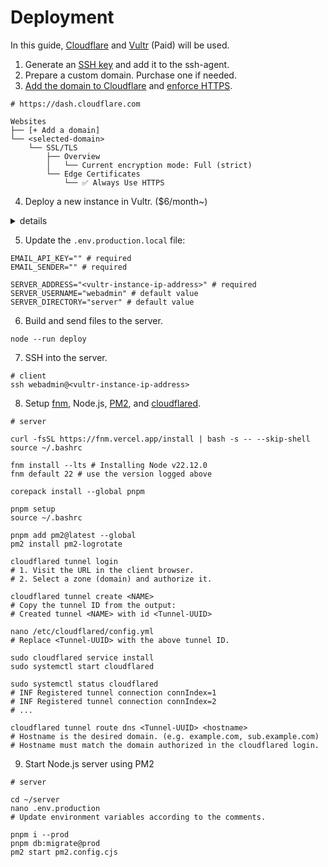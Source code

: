 # Deployment

In this guide, [Cloudflare] and [Vultr] (Paid) will be used.

[Cloudflare]: https://www.cloudflare.com/
[Vultr]: https://www.vultr.com/

1. Generate an [SSH key] and add it to the ssh-agent.
2. Prepare a custom domain. Purchase one if needed.
3. [Add the domain to Cloudflare](https://developers.cloudflare.com/fundamentals/setup/manage-domains/add-site/) and [enforce HTTPS](https://developers.cloudflare.com/ssl/edge-certificates/additional-options/always-use-https/).

```
# https://dash.cloudflare.com

Websites
├── [+ Add a domain]
└── <selected-domain>
    └── SSL/TLS
        ├── Overview
        │   └── Current encryption mode: Full (strict)
        └── Edge Certificates
            └── ✅ Always Use HTTPS
```

4. Deploy a new instance in Vultr. ($6/month~)

[SSH key]: https://docs.github.com/en/authentication/connecting-to-github-with-ssh/generating-a-new-ssh-key-and-adding-it-to-the-ssh-agent

<details>
   <summary>details</summary>

## Deploy a new instance in Vultr

- Create a new [firewall group](https://my.vultr.com/firewall/) with a 'SSH Only' description.
- Add the default rule to create the following inbound rules:

| Action | Protocol | Port (or range) | Source (IPv4) |
| ------ | -------- | --------------- | ------------- |
| accept | SSH      | 22              | 0.0.0.0/0     |

- Deploy a new [instance](https://my.vultr.com/deploy/) with the following options:

| Item                | Value                                       |
| ------------------- | ------------------------------------------- |
| Location            | Any                                         |
| Type                | Shared CPU                                  |
| Plan                | `vc2-1c-1gb` ($5/month)                     |
| Operating System    | Rocky Linux 9 x64                           |
| SSH Keys            | None                                        |
| Firewall Group      | SSH Only                                    |
| Additional Features | ✅ Public IPv4<br />✅ Cloud-Init User-Data |

- Add the following content into the Cloud-Init user data text field.
- Add your SSH public key(s) to the `ssh_authorized_keys` array.

```yaml
#cloud-config

disable_root: true
ssh_pwauth: false

users:
  - default
  - name: webadmin
    shell: /bin/bash
    lock_passwd: true
    sudo:
      - 'ALL=(ALL) NOPASSWD:/bin/cloudflared service install'
      - 'ALL=(ALL) NOPASSWD:/bin/systemctl * cloudflared'
      - 'ALL=(ALL) NOPASSWD:/bin/systemctl * nginx'
      - 'ALL=(ALL) NOPASSWD:/usr/sbin/nginx'
    ssh_authorized_keys:
      - ssh-rsa AAAAB3... # add actual key(s)

yum_repos:
  cloudflared-stable:
    # Reference https://pkg.cloudflare.com/index.html
    name: cloudflared-stable
    baseurl: https://pkg.cloudflare.com/cloudflared/rpm
    enabled: true
    type: rpm
    gpgcheck: true
    gpgkey: https://pkg.cloudflare.com/cloudflare-ascii-pubkey.gpg

  nginx-stable:
    # Reference http://nginx.org/en/linux_packages.html#RHEL
    name: nginx stable repo
    baseurl: http://nginx.org/packages/centos/$releasever/$basearch/
    enabled: true
    gpgcheck: true
    gpgkey: https://nginx.org/keys/nginx_signing.key
    module_hotfixes: true

package_update: true
package_upgrade: true
package_reboot_if_required: true

packages:
  - cloudflared
  - nginx
  - yum-utils

write_files:
  - path: /etc/cloudflared/config.yml
    content: |
      url: http://localhost:8000
      tunnel: <Tunnel-UUID>
      credentials-file: /home/webadmin/.cloudflared/<Tunnel-UUID>.json

  - path: /etc/nginx/conf.d/default.conf
    content: |
      server {
        listen 8000;

        location / {
          root /home/webadmin/static;
          try_files $uri @sveltekit;
          expires 30d;
        }

        location @sveltekit {
          proxy_pass http://localhost:3000;
        }
      }

  - path: /home/webadmin/.bash_profile
    content: |
      if [ -f ~/.bashrc ]; then
        source ~/.bashrc
      fi

  - path: /home/webadmin/.bashrc
    append: true
    content: |

      # fnm
      export FNM_COREPACK_ENABLED="true"
      FNM_PATH="/home/webadmin/.local/share/fnm"
      if [ -d "$FNM_PATH" ]; then
        export PATH="$FNM_PATH:$PATH"
        eval "$(fnm env --use-on-cd)"
      fi

runcmd:
  - mkdir -p /home/webadmin/static
  - chown -R webadmin:webadmin /home/webadmin
  - chmod 750 /home/webadmin

  - setfacl -m u:webadmin:rw- /etc/cloudflared/config.yml

  - setfacl -m u:webadmin:rwx /etc/nginx/conf.d
  - setfacl -R -m u:webadmin:rw- /etc/nginx/conf.d/*
  - setfacl -d -m u:webadmin:rw- /etc/nginx/conf.d

  - setfacl -m u:webadmin:r-x /var/log/nginx
  - setfacl -R -m u:webadmin:r-- /var/log/nginx/*
  - setfacl -d -m u:webadmin:r-- /var/log/nginx

  - setfacl -m u:nginx:r-x /home/webadmin/static
  - setfacl -R -m u:nginx:r-- /home/webadmin/static/*
  - setfacl -d -m u:nginx:r-- /home/webadmin/static

  - setsebool -P httpd_can_network_connect 1
  - semanage port -a -t http_port_t -p tcp 8000

  - systemctl enable nginx
  - systemctl start nginx
```

</details>

5. Update the `.env.production.local` file:

```shell
EMAIL_API_KEY="" # required
EMAIL_SENDER="" # required

SERVER_ADDRESS="<vultr-instance-ip-address>" # required
SERVER_USERNAME="webadmin" # default value
SERVER_DIRECTORY="server" # default value
```

6. Build and send files to the server.

```shell
node --run deploy
```

7. SSH into the server.

```shell
# client
ssh webadmin@<vultr-instance-ip-address>
```

8. Setup [fnm], Node.js, [PM2], and [cloudflared].

[cloudflared]: https://github.com/cloudflare/cloudflared#readme
[fnm]: https://github.com/Schniz/fnm#readme
[PM2]: https://pm2.keymetrics.io/

```shell
# server

curl -fsSL https://fnm.vercel.app/install | bash -s -- --skip-shell
source ~/.bashrc

fnm install --lts # Installing Node v22.12.0
fnm default 22 # use the version logged above

corepack install --global pnpm

pnpm setup
source ~/.bashrc

pnpm add pm2@latest --global
pm2 install pm2-logrotate

cloudflared tunnel login
# 1. Visit the URL in the client browser.
# 2. Select a zone (domain) and authorize it.

cloudflared tunnel create <NAME>
# Copy the tunnel ID from the output:
# Created tunnel <NAME> with id <Tunnel-UUID>

nano /etc/cloudflared/config.yml
# Replace <Tunnel-UUID> with the above tunnel ID.

sudo cloudflared service install
sudo systemctl start cloudflared

sudo systemctl status cloudflared
# INF Registered tunnel connection connIndex=1
# INF Registered tunnel connection connIndex=2
# ...

cloudflared tunnel route dns <Tunnel-UUID> <hostname>
# Hostname is the desired domain. (e.g. example.com, sub.example.com)
# Hostname must match the domain authorized in the cloudflared login.
```

9. Start Node.js server using PM2

```shell
# server

cd ~/server
nano .env.production
# Update environment variables according to the comments.

pnpm i --prod
pnpm db:migrate@prod
pm2 start pm2.config.cjs
```

